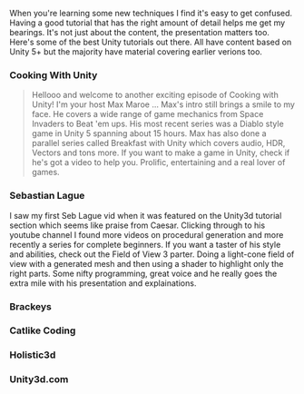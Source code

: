 ---
---

When you're learning some new techniques I find it's easy to get confused. Having a good tutorial that has the right amount of detail
helps me get my bearings. It's not just about the content, the presentation matters too.
Here's some of the best Unity tutorials out there. All have content based on Unity 5+ but the majority have material covering earlier 
verions too.

### Cooking With Unity
>Hellooo and welcome to another exciting episode of Cooking with Unity! I'm your host Max Maroe ...
Max's intro still brings a smile to my face. He covers a wide range of game mechanics from Space Invaders to Beat 'em ups.
His most recent series was a Diablo style game in Unity 5 spanning about 15 hours. Max has also done a parallel series called
Breakfast with Unity which covers audio, HDR, Vectors and tons more. 
If you want to make a game in Unity, check if he's got a video to help you. Prolific, entertaining and a real lover of games.

### Sebastian Lague
I saw my first Seb Lague vid when it was featured on the Unity3d tutorial section which seems like praise from Caesar. Clicking 
through to his youtube channel I found more videos on procedural generation and more recently a series for complete beginners.
If you want a taster of his style and abilities, check out the Field of View 3 parter. Doing a light-cone field of view with a 
generated mesh and then using a shader to highlight only the right parts. Some nifty programming, great voice and 
he really goes the extra mile with his presentation and explainations.
### Brackeys

### Catlike Coding

### Holistic3d

### Unity3d.com

